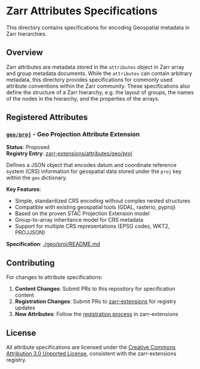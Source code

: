 # Zarr Attributes Specifications

This directory contains specifications for encoding Geospatial metadata in Zarr hierarchies.

## Overview

Zarr attributes are metadata stored in the `attributes` object in Zarr array and group metadata documents. While the `attributes` can contain arbitrary metadata, this directory provides specifications for commonly used attribute conventions within the Zarr community. These specifications also define the structure of a Zarr hierarchy, e.g. the layout of groups, the names of the nodes in the hierarchy, and the properties of the arrays.

## Registered Attributes

### [`geo/proj`](./geo/proj/README.md) - Geo Projection Attribute Extension

**Status**: Proposed  
**Registry Entry**: [zarr-extensions/attributes/geo/proj](https://github.com/zarr-developers/zarr-extensions/tree/main/attributes/geo/proj)

Defines a JSON object that encodes datum and coordinate reference system (CRS) information for geospatial data stored under the `proj` key within the `geo` dictionary.

**Key Features**:
- Simple, standardized CRS encoding without complex nested structures
- Compatible with existing geospatial tools (GDAL, rasterio, pyproj)
- Based on the proven STAC Projection Extension model
- Group-to-array inheritance model for CRS metadata
- Support for multiple CRS representations (EPSG codes, WKT2, PROJJSON)

**Specification**: [./geo/proj/README.md](./geo/proj/README.md)

## Contributing

For changes to attribute specifications:

1. **Content Changes**: Submit PRs to this repository for specification content
2. **Registration Changes**: Submit PRs to [zarr-extensions](https://github.com/zarr-developers/zarr-extensions) for registry updates
3. **New Attributes**: Follow the [registration process](https://github.com/zarr-developers/zarr-extensions#registering-an-attribute) in zarr-extensions

## License

All attribute specifications are licensed under the [Creative Commons Attribution 3.0 Unported License](https://creativecommons.org/licenses/by/3.0/), consistent with the zarr-extensions registry.
